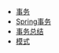 * [事务](chapter1/README.md)
* [Spring事务](chapter2/README.md)
* [事务总结](chapter3/README.md)
* [模式](chapter4/README.md)

